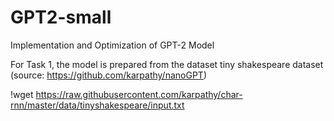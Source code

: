 # GPT2-small
Implementation and Optimization of GPT-2 Model

For Task 1, the model is prepared from the dataset tiny shakespeare dataset (source: https://github.com/karpathy/nanoGPT)

!wget https://raw.githubusercontent.com/karpathy/char-rnn/master/data/tinyshakespeare/input.txt

